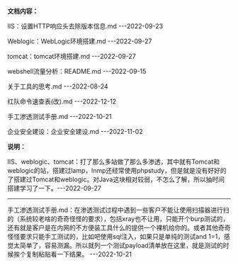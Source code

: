 **文档内容：**

IIS：设置HTTP响应头去除版本信息.md  ---2022-09-23

Weblogic：WebLogic环境搭建.md ---2022-09-27

tomcat：tomcat环境搭建.md ---2022-09-27

webshell流量分析：README.md ---2022-09-15

关于工具的思考.md ---2022-08-24

红队命令速查表(改).md ---2022-12-12

手工渗透测试手册.md ---2022-10-21

企业安全建设：企业安全建设.md ---2022-11-02



**说明：**

IIS、weblogic、tomcat：打了那么多站做了那么多渗透，其中就有Tomcat和weblogic的站，搭建过lamp，lnmp还经常使用phpstudy，但是就是没有好好的了搭建过Tomcat和weblogic。对Java这块相对较弱，不怎么了解，所以抽时间搭建学习了一下。---2022-09-27

---

手工渗透测试手册.md：在渗透测试过程中遇到一些客户不能让使用扫描器进行扫的（系统较老啥的奇奇怪怪的要求），包括xray也不让用，只能开个burp测试的，还有就是客户是在内网的不方便装工具什么的提供一个裸机给你的。或者其他奇奇怪怪要求只能手工测试的，比如吧使用sql注入，如果只是单纯的测试and 1=1，感觉太简单了，容易测漏。所以就列一个测试payload清单放在这里，就是测试的时候挨个复制粘贴看一下结果。 ---2022-10-21

